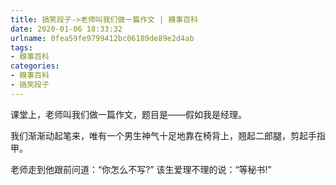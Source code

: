 ```yaml
---
title: 搞笑段子->老师叫我们做一篇作文 | 糗事百科
date: 2020-01-06 18:33:32
urlname: 0fea59fe9799412bc06189de89e2d4ab
tags: 
- 糗事百科
categories:
- 糗事百科
- 搞笑段子
---
```

课堂上，老师叫我们做一篇作文，题目是——假如我是经理。

我们渐渐动起笔来，唯有一个男生神气十足地靠在椅背上，翘起二郎腿，剪起手指甲。

老师走到他跟前问道：“你怎么不写?” 该生爱理不理的说：“等秘书!”


